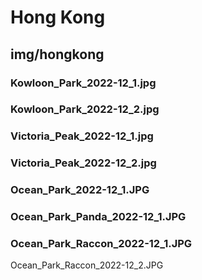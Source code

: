 # Hong Kong

## img/hongkong

### Kowloon_Park_2022-12_1.jpg

### Kowloon_Park_2022-12_2.jpg

### Victoria_Peak_2022-12_1.jpg

### Victoria_Peak_2022-12_2.jpg

### Ocean_Park_2022-12_1.JPG

### Ocean_Park_Panda_2022-12_1.JPG

### Ocean_Park_Raccon_2022-12_1.JPG

Ocean_Park_Raccon_2022-12_2.JPG
